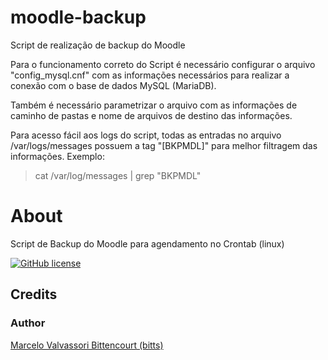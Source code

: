 # moodle-backup
Script de realização de backup do Moodle

Para o funcionamento correto do Script é necessário configurar o arquivo "config_mysql.cnf" com as informações necessários para realizar a conexão com o base de dados MySQL (MariaDB).

Também é necessário parametrizar o arquivo com as informações de caminho de pastas e nome de arquivos de destino das informações.

Para acesso fácil aos logs do script, todas as entradas no arquivo /var/logs/messages possuem a tag "[BKPMDL]" para melhor filtragem das informações.
Exemplo:
> cat /var/log/messages | grep "BKPMDL"

# About
Script de Backup do Moodle para agendamento no Crontab (linux)

[![GitHub license](https://img.shields.io/apm/l/vim-mode.svg)](LICENSE)

## Credits

### Author
[Marcelo Valvassori Bittencourt (bitts)](https://github.com/bitts)
